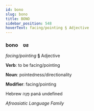 ```yaml
---
id: bono
slug: bono
title: BONO
sidebar_position: 548
hoverText: facing/pointing § Adjective
---
```


### bono&emsp;<span kind="abugida">ʋƨ</span>

*facing/pointing* **§** Adjective

**Verb**: to be facing/pointing

**Noun**: pointedness/directionality

**Modifier**: facing/pointing

Hebrew פָּנָה paná undefined

*Afroasiatic Language Family*